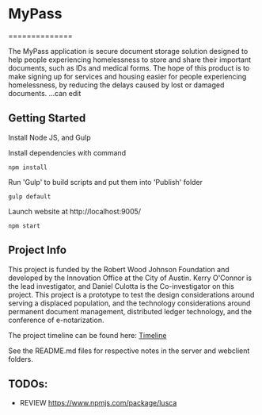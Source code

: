 # MyPass
==============

The MyPass application is secure document storage solution designed to help people experiencing homelessness to store and share their important documents, such as IDs and medical forms.  The hope of this product is to make signing up for services and housing easier for people experiencing homelessness, by reducing the delays caused by lost or damaged documents.
...can edit

## Getting Started

Install Node JS, and Gulp

Install dependencies with command 
```
npm install
```

Run 'Gulp' to build scripts and put them into 'Publish' folder
```
gulp default
```
  
Launch website at http://localhost:9005/
  ```
  npm start
  ```
  

## Project Info

This project is funded by the Robert Wood Johnson Foundation and developed by the Innovation Office at the City of Austin.  Kerry O'Connor is the lead investigator, and Daniel Culotta is the Co-investigator on this project.  This project is a prototype to test the design considerations around serving a displaced population, and the technology considerations around permanent document management, distributed ledger technology, and the conference of e-notarization. 

The project timeline can be found here: [Timeline](https://docs.google.com/spreadsheets/d/1kMICJU_4RQoiki9yyuenM59W-u7ECp5vaF7qTbelfvQ/edit?usp=sharing)


See the README.md files for respective notes in the server and webclient folders.


TODOs:
-------
- REVIEW https://www.npmjs.com/package/lusca

